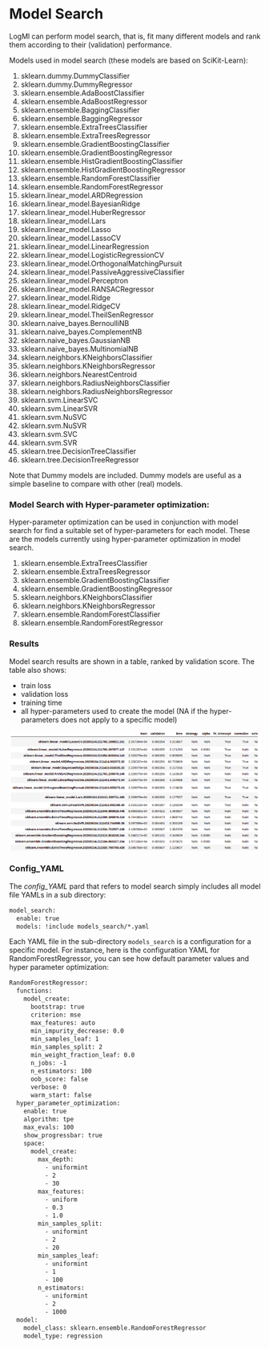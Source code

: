 
# Model Search

LogMl can perform model search, that is, fit many different models and rank them according to their (validation) performance.


Models used in model search (these models are based on SciKit-Learn):

1. sklearn.dummy.DummyClassifier
1. sklearn.dummy.DummyRegressor
1. sklearn.ensemble.AdaBoostClassifier
1. sklearn.ensemble.AdaBoostRegressor
1. sklearn.ensemble.BaggingClassifier
1. sklearn.ensemble.BaggingRegressor
1. sklearn.ensemble.ExtraTreesClassifier
1. sklearn.ensemble.ExtraTreesRegressor
1. sklearn.ensemble.GradientBoostingClassifier
1. sklearn.ensemble.GradientBoostingRegressor
1. sklearn.ensemble.HistGradientBoostingClassifier
1. sklearn.ensemble.HistGradientBoostingRegressor
1. sklearn.ensemble.RandomForestClassifier
1. sklearn.ensemble.RandomForestRegressor
1. sklearn.linear_model.ARDRegression
1. sklearn.linear_model.BayesianRidge
1. sklearn.linear_model.HuberRegressor
1. sklearn.linear_model.Lars
1. sklearn.linear_model.Lasso
1. sklearn.linear_model.LassoCV
1. sklearn.linear_model.LinearRegression
1. sklearn.linear_model.LogisticRegressionCV
1. sklearn.linear_model.OrthogonalMatchingPursuit
1. sklearn.linear_model.PassiveAggressiveClassifier
1. sklearn.linear_model.Perceptron
1. sklearn.linear_model.RANSACRegressor
1. sklearn.linear_model.Ridge
1. sklearn.linear_model.RidgeCV
1. sklearn.linear_model.TheilSenRegressor
1. sklearn.naive_bayes.BernoulliNB
1. sklearn.naive_bayes.ComplementNB
1. sklearn.naive_bayes.GaussianNB
1. sklearn.naive_bayes.MultinomialNB
1. sklearn.neighbors.KNeighborsClassifier
1. sklearn.neighbors.KNeighborsRegressor
1. sklearn.neighbors.NearestCentroid
1. sklearn.neighbors.RadiusNeighborsClassifier
1. sklearn.neighbors.RadiusNeighborsRegressor
1. sklearn.svm.LinearSVC
1. sklearn.svm.LinearSVR
1. sklearn.svm.NuSVC
1. sklearn.svm.NuSVR
1. sklearn.svm.SVC
1. sklearn.svm.SVR
1. sklearn.tree.DecisionTreeClassifier
1. sklearn.tree.DecisionTreeRegressor

Note that Dummy models are included. Dummy models are useful as a simple baseline to compare with other (real) models.


### Model Search with Hyper-parameter optimization:

Hyper-parameter optimization can be used in conjunction with model search for find a suitable set of hyper-parameters for each model.
These are the models currently using hyper-parameter optimization in model search.

1. sklearn.ensemble.ExtraTreesClassifier
1. sklearn.ensemble.ExtraTreesRegressor
1. sklearn.ensemble.GradientBoostingClassifier
1. sklearn.ensemble.GradientBoostingRegressor
1. sklearn.neighbors.KNeighborsClassifier
1. sklearn.neighbors.KNeighborsRegressor
1. sklearn.ensemble.RandomForestClassifier
1. sklearn.ensemble.RandomForestRegressor

### Results

Model search results are shown in a table, ranked by validation score.
The table also shows:
- train loss
- validation loss
- training time
- all hyper-parameters used to create the model (NA if the hyper-parameters does not apply to a specific model)

![Model search](img/model_seach.png)

### Config_YAML


The *config_YAML* pard that refers to model search simply includes all model file YAMLs in a sub directory:

```
model_search:
  enable: true
  models: !include models_search/*.yaml
```

Each YAML file in the sub-directory `models_search` is a configuration for a specific model.
For instance, here is the configuration YAML for RandomForestRegressor, you can see how default parameter values and hyper parameter optimization:
```
RandomForestRegressor:
  functions:
    model_create:
      bootstrap: true
      criterion: mse
      max_features: auto
      min_impurity_decrease: 0.0
      min_samples_leaf: 1
      min_samples_split: 2
      min_weight_fraction_leaf: 0.0
      n_jobs: -1
      n_estimators: 100
      oob_score: false
      verbose: 0
      warm_start: false
  hyper_parameter_optimization:
    enable: true
    algorithm: tpe
    max_evals: 100
    show_progressbar: true
    space:
      model_create:
        max_depth:
          - uniformint
          - 2
          - 30
        max_features:
          - uniform
          - 0.3
          - 1.0
        min_samples_split:
          - uniformint
          - 2
          - 20
        min_samples_leaf:
          - uniformint
          - 1
          - 100
        n_estimators:
          - uniformint
          - 2
          - 1000
  model:
    model_class: sklearn.ensemble.RandomForestRegressor
    model_type: regression
```
